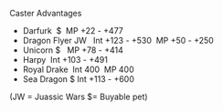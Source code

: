 ---
---
Caster Advantages

*   Darfurk  $  MP +22 - +477
*   Dragon Flyer JW   Int +123 - +530  MP +50 - +250
*   Unicorn $   MP +78 - +414
*   Harpy  Int +103 - +491
*   Royal Drake  Int 400  MP 400
*   Sea Dragon $ Int +113 - +600

(JW = Juassic Wars $= Buyable pet)